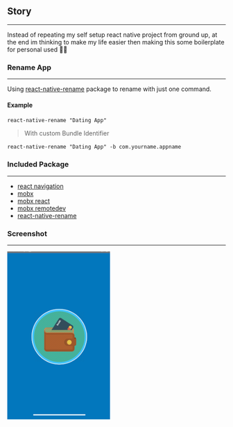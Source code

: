 ## Story
---

Instead of repeating my self setup react native project from ground up, at the end im thinking to make my life easier then making this some boilerplate for personal used 🚀:metal: 

### Rename App
---
Using [react-native-rename](https://github.com/junedomingo/react-native-rename) package to rename with just one command.

#### Example
```
react-native-rename "Dating App"
```

> With custom Bundle Identifier
```
react-native-rename "Dating App" -b com.yourname.appname
```


### Included Package
---

- [react navigation](https://reactnavigation.org/)
- [mobx](https://mobx.js.org/)
- [mobx react](https://github.com/mobxjs/mobx-react)
- [mobx remotedev](https://github.com/zalmoxisus/mobx-remotedev)
- [react-native-rename](https://github.com/junedomingo/react-native-rename)

### Screenshot
---

![Screenshot](https://raw.githubusercontent.com/nicoaudy/rn-mobx/master/src/assets/screenshot/splash.png)